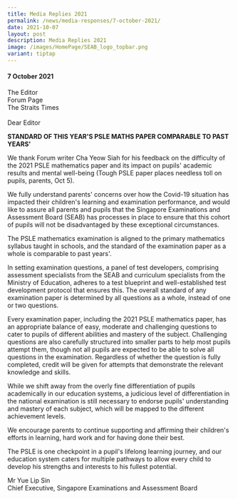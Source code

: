 ```yaml
---
title: Media Replies 2021
permalink: /news/media-responses/7-october-2021/
date: 2021-10-07
layout: post
description: Media Replies 2021
image: /images/HomePage/SEAB_logo_topbar.png
variant: tiptap
---
```

<h4><strong>7 October 2021</strong></h4>
<p>The Editor
<br>Forum Page
<br>The Straits Times
<br>
<br>Dear Editor</p>
<p><strong>STANDARD OF THIS YEAR'S PSLE MATHS PAPER COMPARABLE TO PAST YEARS'</strong>
</p>
<p>We thank Forum writer Cha Yeow Siah for his feedback on the difficulty
of the 2021 PSLE mathematics paper and its impact on pupils' academic results
and mental well-being (Tough PSLE paper places needless toll on pupils,
parents, Oct 5).</p>
<p>We fully understand parents' concerns over how the Covid-19 situation
has impacted their children's learning and examination performance, and
would like to assure all parents and pupils that the Singapore Examinations
and Assessment Board (SEAB) has processes in place to ensure that this
cohort of pupils will not be disadvantaged by these exceptional circumstances.</p>
<p>The PSLE mathematics examination is aligned to the primary mathematics
syllabus taught in schools, and the standard of the examination paper as
a whole is comparable to past years'.</p>
<p>In setting examination questions, a panel of test developers, comprising
assessment specialists from the SEAB and curriculum specialists from the
Ministry of Education, adheres to a test blueprint and well-established
test development protocol that ensures this. The overall standard of any
examination paper is determined by all questions as a whole, instead of
one or two questions.</p>
<p>Every examination paper, including the 2021 PSLE mathematics paper, has
an appropriate balance of easy, moderate and challenging questions to cater
to pupils of different abilities and mastery of the subject. Challenging
questions are also carefully structured into smaller parts to help most
pupils attempt them, though not all pupils are expected to be able to solve
all questions in the examination. Regardless of whether the question is
fully completed, credit will be given for attempts that demonstrate the
relevant knowledge and skills.</p>
<p>While we shift away from the overly fine differentiation of pupils academically
in our education systems, a judicious level of differentiation in the national
examination is still necessary to endorse pupils' understanding and mastery
of each subject, which will be mapped to the different achievement levels.</p>
<p>We encourage parents to continue supporting and affirming their children's
efforts in learning, hard work and for having done their best.</p>
<p>The PSLE is one checkpoint in a pupil's lifelong learning journey, and
our education system caters for multiple pathways to allow every child
to develop his strengths and interests to his fullest potential.</p>
<p>Mr Yue Lip Sin
<br>Chief Executive, Singapore Examinations and Assessment Board</p>